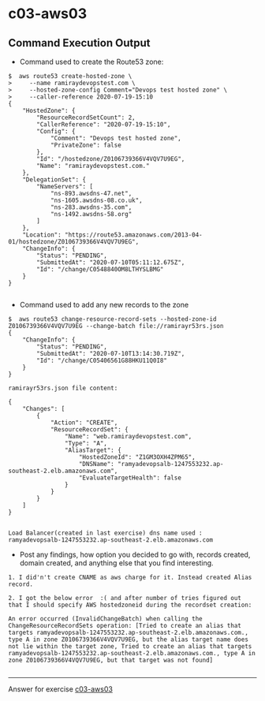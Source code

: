 # c03-aws03

## Command Execution Output
- Command used to create the Route53 zone:
```
$  aws route53 create-hosted-zone \
>     --name ramiraydevopstest.com \
>     --hosted-zone-config Comment="Devops test hosted zone" \
>     --caller-reference 2020-07-19-15:10
{
    "HostedZone": {
        "ResourceRecordSetCount": 2,
        "CallerReference": "2020-07-19-15:10",
        "Config": {
            "Comment": "Devops test hosted zone",
            "PrivateZone": false
        },
        "Id": "/hostedzone/Z0106739366V4VQV7U9EG",
        "Name": "ramiraydevopstest.com."
    },
    "DelegationSet": {
        "NameServers": [
            "ns-893.awsdns-47.net",
            "ns-1605.awsdns-08.co.uk",
            "ns-283.awsdns-35.com",
            "ns-1492.awsdns-58.org"
        ]
    },
    "Location": "https://route53.amazonaws.com/2013-04-01/hostedzone/Z0106739366V4VQV7U9EG",
    "ChangeInfo": {
        "Status": "PENDING",
        "SubmittedAt": "2020-07-10T05:11:12.675Z",
        "Id": "/change/C0548840OM8LTHYSLBMG"
    }
}


```

- Command used to add any new records to the zone 
```
$  aws route53 change-resource-record-sets --hosted-zone-id Z0106739366V4VQV7U9EG --change-batch file://ramirayr53rs.json
{
    "ChangeInfo": {
        "Status": "PENDING",
        "SubmittedAt": "2020-07-10T13:14:30.719Z",
        "Id": "/change/C05406561G88HKU11Q0I8"
    }
}

ramirayr53rs.json file content: 

{
    "Changes": [
        {
            "Action": "CREATE",
            "ResourceRecordSet": {
                "Name": "web.ramiraydevopstest.com",
                "Type": "A",
                "AliasTarget": {
                    "HostedZoneId": "Z1GM3OXH4ZPM65",
                    "DNSName": "ramyadevopsalb-1247553232.ap-southeast-2.elb.amazonaws.com",
                    "EvaluateTargetHealth": false
                }
            }
        }
    ]
}


Load Balancer(created in last exercise) dns name used : ramyadevopsalb-1247553232.ap-southeast-2.elb.amazonaws.com

```

- Post any findings, how option you decided to go with, records created, domain created, and anything else that you find interesting.
```
1. I did'n't create CNAME as aws charge for it. Instead created Alias record.

2. I got the below error  :( and after number of tries figured out that I should specify AWS hostedzoneid during the recordset creation:

An error occurred (InvalidChangeBatch) when calling the ChangeResourceRecordSets operation: [Tried to create an alias that targets ramyadevopsalb-1247553232.ap-southeast-2.elb.amazonaws.com., type A in zone Z0106739366V4VQV7U9EG, but the alias target name does not lie within the target zone, Tried to create an alias that targets ramyadevopsalb-1247553232.ap-southeast-2.elb.amazonaws.com., type A in zone Z0106739366V4VQV7U9EG, but that target was not found]


```

<!-- Don't change anything below this point-->
***
Answer for exercise [c03-aws03](https://github.com/devopsacademyau/academy/blob/aa1f1af00809616bdc1f8ba1d333b897c331d632/classes/03class/exercises/c03-aws03/README.md)